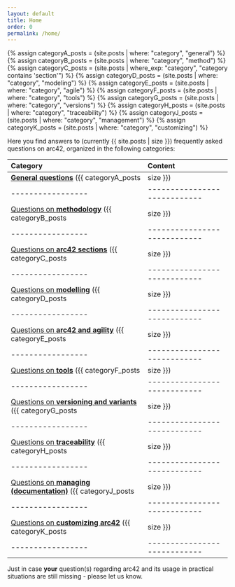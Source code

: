 ```yaml
---
layout: default
title: Home
order: 0
permalink: /home/
---
```


{% assign categoryA_posts = (site.posts | where: "category", "general") %}
{% assign categoryB_posts = (site.posts | where: "category", "method") %}
{% assign categoryC_posts = (site.posts | where_exp: "category", "category contains 'section'") %}
{% assign categoryD_posts = (site.posts | where: "category", "modeling") %}
{% assign categoryE_posts = (site.posts | where: "category", "agile") %}
{% assign categoryF_posts = (site.posts | where: "category", "tools") %}
{% assign categoryG_posts = (site.posts | where: "category", "versions") %}
{% assign categoryH_posts = (site.posts | where: "category", "traceability") %}
{% assign categoryJ_posts = (site.posts | where: "category", "management") %}
{% assign categoryK_posts = (site.posts | where: "category", "customizing") %}

Here you find answers to (currently {{ site.posts | size }}) frequently asked questions
on arc42, organized in the following categories:

| Category         | Content                   |
|:-----------------|:----------------------------|
| [**General questions**](/category_a/) ({{ categoryA_posts | size }}) | Cost, license, contributing |
|-----------------|----------------------------|
| [Questions on **methodology**](/category_b/) ({{ categoryB_posts | size }})  | Minimal amount of documentation, where-does-what-info-belong, notations, UML|
|-----------------|----------------------------|
| [Questions on **arc42 sections**](/category_c/) ({{ categoryC_posts | size }})  | How to treat the various arc42 sections, stakeholder, quality requirements, context, building blocks, runtime scenarios, deployment, concepts etc.|
|-----------------|----------------------------|
| [Questions on **modelling**](/category_d) ({{ categoryD_posts | size }}) | UML and alternative notations, consistency, clarity, understandability, diagrams, interfaces, ports,|
|-----------------|----------------------------|
| [Questions on **arc42 and agility**](/category_e/) ({{ categoryE_posts | size }}) | Scrum, Kanban, definition-of-done, minimal, lean, economical documentation|
|-----------------|----------------------------|
| [Questions on **tools**](/category_f) ({{ categoryF_posts | size }})  | Tools and their application, source code and documentation|
|-----------------|----------------------------|
| [Questions on **versioning and variants**](/category_g) ({{ categoryG_posts | size }})  | Versioning documents, versions and variants of systems|
|-----------------|----------------------------|
| [Questions on **traceability**](/category_h/) ({{ categoryH_posts | size }})  |  Tracing requirements to solution decisions and vice-versa|
|-----------------|----------------------------|
| [Questions on **managing (documentation)**](/category_j/) ({{ categoryJ_posts | size }}) |  Very large systems, standardization, governance, checklists, access-rights|
|-----------------|----------------------------|
| [Questions on **customizing arc42**](/category_k) ({{ categoryK_posts | size }}) | Tailoring and customizing, known adaptions of arc42|
|-----------------|----------------------------|


Just in case **your** question(s) regarding arc42 and its usage in
practical situations are still missing - please let us know.
